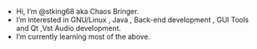 - Hi, I’m @stking68 aka Chaos Bringer.
- I’m interested in GNU/Linux , Java , Back-end development , GUI Tools and Qt ,Vst Audio development.
- I’m currently learning most of the above.
<!-- - How to reach me, trancesomix@hotmail.com

<!---
stking68/stking68 is a ✨ special ✨ repository because its `README.md` (this file) appears on your GitHub profile.
You can click the Preview link to take a look at your changes.
--->
